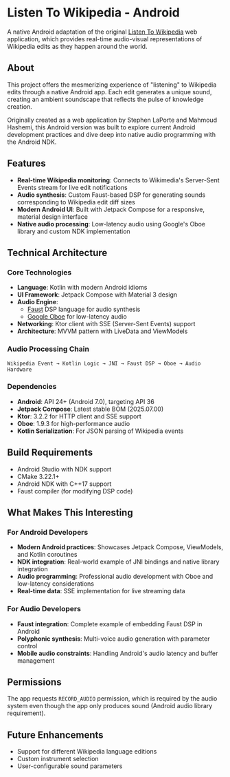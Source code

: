# Listen To Wikipedia - Android

A native Android adaptation of the original [Listen To Wikipedia](http://listen.hatnote.com) web application, which provides real-time audio-visual representations of Wikipedia edits as they happen around the world.

## About

This project offers the mesmerizing experience of "listening" to Wikipedia edits through a native Android app. Each edit generates a unique sound, creating an ambient soundscape that reflects the pulse of knowledge creation.

Originally created as a web application by Stephen LaPorte and Mahmoud Hashemi, this Android version was built to explore current Android development practices and dive deep into native audio programming with the Android NDK.

## Features

- **Real-time Wikipedia monitoring**: Connects to Wikimedia's Server-Sent Events stream for live edit notifications
- **Audio synthesis**: Custom Faust-based DSP for generating sounds corresponding to Wikipedia edit diff sizes 
- **Modern Android UI**: Built with Jetpack Compose for a responsive, material design interface
- **Native audio processing**: Low-latency audio using Google's Oboe library and custom NDK implementation

## Technical Architecture

### Core Technologies

- **Language**: Kotlin with modern Android idioms
- **UI Framework**: Jetpack Compose with Material 3 design
- **Audio Engine**: 
  - [Faust](https://faust.grame.fr/) DSP language for audio synthesis
  - [Google Oboe](https://github.com/google/oboe) for low-latency audio
- **Networking**: Ktor client with SSE (Server-Sent Events) support
- **Architecture**: MVVM pattern with LiveData and ViewModels

### Audio Processing Chain
   ```
   Wikipedia Event → Kotlin Logic → JNI → Faust DSP → Oboe → Audio Hardware
   ```

### Dependencies

- **Android**: API 24+ (Android 7.0), targeting API 36
- **Jetpack Compose**: Latest stable BOM (2025.07.00)
- **Ktor**: 3.2.2 for HTTP client and SSE support
- **Oboe**: 1.9.3 for high-performance audio
- **Kotlin Serialization**: For JSON parsing of Wikipedia events

## Build Requirements

- Android Studio with NDK support
- CMake 3.22.1+
- Android NDK with C++17 support
- Faust compiler (for modifying DSP code)

## What Makes This Interesting

### For Android Developers
- **Modern Android practices**: Showcases Jetpack Compose, ViewModels, and Kotlin coroutines
- **NDK integration**: Real-world example of JNI bindings and native library integration
- **Audio programming**: Professional audio development with Oboe and low-latency considerations
- **Real-time data**: SSE implementation for live streaming data

### For Audio Developers
- **Faust integration**: Complete example of embedding Faust DSP in Android
- **Polyphonic synthesis**: Multi-voice audio generation with parameter control
- **Mobile audio constraints**: Handling Android's audio latency and buffer management

## Permissions

The app requests `RECORD_AUDIO` permission, which is required by the audio system even though the app only produces sound (Android audio library requirement).

## Future Enhancements

- Support for different Wikipedia language editions
- Custom instrument selection
- User-configurable sound parameters
